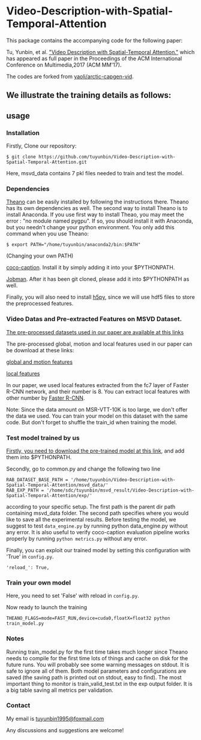 # Video-Description-with-Spatial-Temporal-Attention
This package contains the accompanying code for the following paper:

Tu, Yunbin, et al. ["Video Description with Spatial-Temporal Attention."](http://delivery.acm.org/10.1145/3130000/3123354/p1014-tu.pdf?ip=58.60.1.113&id=3123354&acc=ACTIVE%20SERVICE&key=BF85BBA5741FDC6E%2E0871A888CCEFF346%2EE1B7C59A421B1D76%2E4D4702B0C3E38B35&__acm__=1524795092_f95c862de249b8599ebe872d9bfe4c2d) which has appeared as full paper in the Proceedings of the ACM International Conference on Multimedia,2017 (ACM MM'17).

The codes are forked from [yaoli/arctic-capgen-vid](https://github.com/yaoli/arctic-capgen-vid).

## We illustrate the training details as follows:

## usage

### Installation

Firstly, Clone our repository:
```
$ git clone https://github.com/tuyunbin/Video-Description-with-Spatial-Temporal-Attention.git
```

Here, msvd_data contains 7 pkl files needed to train and test the model.
### Dependencies

[Theano](http://deeplearning.net/software/theano/install.html) can be easily installed by following the instructions there. Theano has its own dependencies as well. The second way to install Theano is to install Anaconda. If you use first way to install Theao, you may meet the error : "no module named pygpu". If so, you should install it with Anaconda, but you needn't change your python environment. You only add this command when you use Theano:
```
$ export PATH="/home/tuyunbin/anaconda2/bin:$PATH"
```
(Changing your own PATH)

[coco-caption](https://github.com/tylin/coco-caption). Install it by simply adding it into your $PYTHONPATH.

[Jobman](http://deeplearning.net/software/jobman/install.html). After it has been git cloned, please add it into $PYTHONPATH as well.

Finally, you will also need to install [h5py](https://pypi.org/project/h5py/), since we will use hdf5 files to store the preprocessed features.

### Video Datas and Pre-extracted Features on MSVD Dataset.

[The pre-processed datasets used in our paper are available at this links](http://www.multcloud.com/share/050e69cd-cab9-4ba3-a671-ed459341ab41)

The pre-processed global, motion and local features used in our paper can be download at these links:

[global and motion features](http://www.multcloud.com/share/c86f1a5e-e3e5-459d-8af2-e615a3818a0b)

[local features](http://www.multcloud.com/share/08a3d104-1c61-4047-8045-931879106ffd)

In our paper, we used local features extracted from the fc7 layer of Faster R-CNN network, and their number is 8. You can extract local features with other number by [Faster R-CNN](https://github.com/rbgirshick/py-faster-rcnn).

Note: Since the data amount on MSR-VTT-10K is too large, we don't offer the data we used. You can train your model on this dataset with the same code. But don't forget to shuffle the train_id when training the model. 

### Test model trained by us

[Firstly, you need to download the pre-trained model at this link](http://www.multcloud.com/share/e31c7520-c44c-450e-93c6-f367a235575b), and add them into $PYTHONPATH. 

Secondly, go to common.py and change the following two line 
```
RAB_DATASET_BASE_PATH = '/home/tuyunbin/Video-Description-with-Spatial-Temporal-Attention/msvd_data/' 
RAB_EXP_PATH = '/home/sdc/tuyunbin/msvd_result/Video-Description-with-Spatial-Temporal-Attention/exp/' 
```
according to your specific setup. The first path is the parent dir path containing msvd_data folder. The second path specifies where you would like to save all the experimental results.
Before testing the model, we suggest to test ```data_engine.py``` by running python data_engine.py without any error.
It is also useful to verify coco-caption evaluation pipeline works properly by running ```python metrics.py``` without any error.

Finally, you can exploit our trained model by setting this configuration with 'True' in ```config.py```.
```
'reload_': True,
```

### Train your own model
Here, you need to set 'False' with reload in ```config.py```.

Now ready to launch the training
```
THEANO_FLAGS=mode=FAST_RUN,device=cuda0,floatX=float32 python train_model.py
```

### Notes

Running train_model.py for the first time takes much longer since Theano needs to compile for the first time lots of things and cache on disk for the future runs. You will probably see some warning messages on stdout. It is safe to ignore all of them. Both model parameters and configurations are saved (the saving path is printed out on stdout, easy to find). The most important thing to monitor is train_valid_test.txt in the exp output folder. It is a big table saving all metrics per validation. 

### Contact
My email is tuyunbin1995@foxmail.com

Any discussions and suggestions are welcome!
